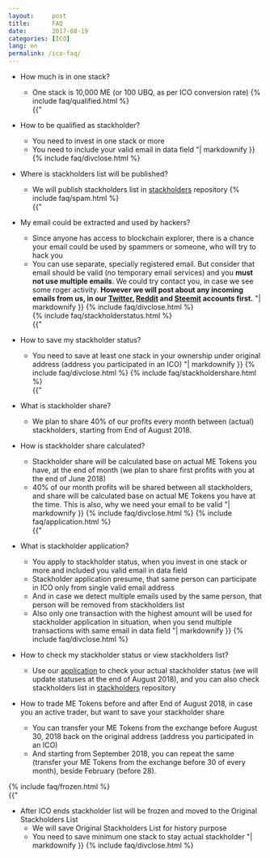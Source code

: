 ```yaml
---
layout:     post
title:      FAQ
date:       2017-08-19
categories: [ICO]
lang: en 
permalink: /ico-faq/
---
```


- How much is in one stack?

  - One stack is 10,000 ME (or 100 UBQ, as per ICO conversion rate)
{% include faq/qualified.html %}  
{{"
- How to be qualified as stackholder?
  
  - You need to invest in one stack or more
  - You need to include your valid email in data field 
 "| markdownify }}
{% include faq/divclose.html %} 

- Where is stackholders list will be published?

  - We will publish stackholders list in [stackholders](https://github.com/Melima-Project/stackholders) repository
{% include faq/spam.html %}  
{{"  
- My email could be extracted and used by hackers?

  - Since anyone has access to blockchain explorer, there is a chance your email could be used by spammers or someone, who will try to hack you
  - You can use separate, specially registered email. But consider that email should be valid (no temporary email services) and you **must not use multiple emails**. We could try contact you, in case we see some roger activity. **However we will post about any incoming emails from us, in our [Twitter](https://www.reddit.com/r/melima/), [Reddit](https://www.reddit.com/r/melima/) and [Steemit](https://steemit.com/@melima) accounts first.**
 "| markdownify }}
{% include faq/divclose.html %}  
{% include faq/stackholderstatus.html %}  
{{"
- How to save my stackholder status?
  - You need to save at least one stack in your ownership under original address (address you participated in an ICO)
 "| markdownify }}
{% include faq/divclose.html %} 
{% include faq/stackholdershare.html %}  
{{" 
- What is stackholder share? 
  - We plan to share 40% of our profits every month between (actual) stackholders, starting from End of August 2018. 
  
- How is stackholder share calculated?
  - Stackholder share will be calculated base on actual ME Tokens you have, at the end of month (we plan to share first profits with you at the end of June 2018)
  - 40% of our month profits will be shared between all stackholders, and share will be calculated base on actual ME Tokens you have at the time. This is also, why we need your email to be valid
 "| markdownify }}
{% include faq/divclose.html %}
{% include faq/application.html %}  
{{"
- What is stackholder application?
  - You apply to stackholder status, when you invest in one stack or more and included you valid email in data field
  - Stackholder application presume, that same person can participate in ICO only from single valid email address
  - And in case we detect multiple emails used by the same person, that person will be removed from stackholders list
  - Also only one transaction with the highest amount will be used for stackholder application in situation, when you send multiple transactions with same email in data field 
 "| markdownify }}
{% include faq/divclose.html %} 
- How to check my stackholder status or view stackholders list?
  - Use our [application]() to check your actual stackholder status (we will update statuses at the end of August 2018), and you can also check stackholders list in [stackholders](https://github.com/Melima-Project/stackholders) repository
- How to trade ME Tokens before and after End of August 2018, in case you an active trader, but want to save your stackholder share
  - You can transfer your ME Tokens from the exchange before August 30, 2018 back on the original address (address you participated in an ICO)
  - And starting from September 2018, you can repeat the same (transfer your ME Tokens from the exchange before 30 of every month), beside February (before 28).

{% include faq/frozen.html %}  
{{"
- After ICO ends stackholder list will be frozen and moved to the Original Stackholders List
  - We will save Original Stackholders List for history purpose
  - You need to save minimum one stack to stay actual stackholder
 "| markdownify }}
{% include faq/divclose.html %} 










